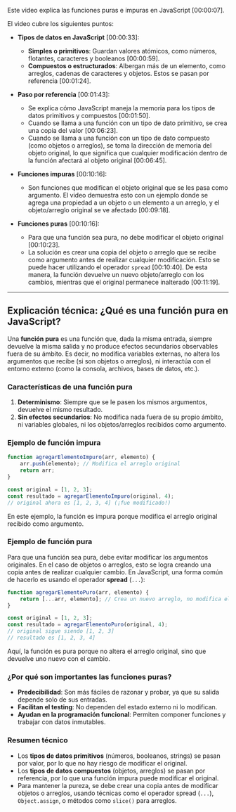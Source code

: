 Este video explica las funciones puras e impuras en JavaScript [00:00:07].

El video cubre los siguientes puntos:

* **Tipos de datos en JavaScript** [00:00:33]:
    * **Simples o primitivos**: Guardan valores atómicos, como números, flotantes, caracteres y booleanos [00:00:59].
    * **Compuestos o estructurados**: Albergan más de un elemento, como arreglos, cadenas de caracteres y objetos. Estos se pasan por referencia [00:01:24].

* **Paso por referencia** [00:01:43]:
    * Se explica cómo JavaScript maneja la memoria para los tipos de datos primitivos y compuestos [00:01:50].
    * Cuando se llama a una función con un tipo de dato primitivo, se crea una copia del valor [00:06:23].
    * Cuando se llama a una función con un tipo de dato compuesto (como objetos o arreglos), se toma la dirección de memoria del objeto original, lo que significa que cualquier modificación dentro de la función afectará al objeto original [00:06:45].

* **Funciones impuras** [00:10:16]:
    * Son funciones que modifican el objeto original que se les pasa como argumento. El video demuestra esto con un ejemplo donde se agrega una propiedad a un objeto o un elemento a un arreglo, y el objeto/arreglo original se ve afectado [00:09:18].

* **Funciones puras** [00:10:16]:
    * Para que una función sea pura, no debe modificar el objeto original [00:10:23].
    * La solución es crear una copia del objeto o arreglo que se recibe como argumento antes de realizar cualquier modificación. Esto se puede hacer utilizando el operador `spread` [00:10:40]. De esta manera, la función devuelve un nuevo objeto/arreglo con los cambios, mientras que el original permanece inalterado [00:11:19].

---

## Explicación técnica: ¿Qué es una función pura en JavaScript?

Una **función pura** es una función que, dada la misma entrada, siempre devuelve la misma salida y no produce efectos secundarios observables fuera de su ámbito. Es decir, no modifica variables externas, no altera los argumentos que recibe (si son objetos o arreglos), ni interactúa con el entorno externo (como la consola, archivos, bases de datos, etc.).

### Características de una función pura

1. **Determinismo**: Siempre que se le pasen los mismos argumentos, devuelve el mismo resultado.
2. **Sin efectos secundarios**: No modifica nada fuera de su propio ámbito, ni variables globales, ni los objetos/arreglos recibidos como argumento.

### Ejemplo de función impura

```javascript
function agregarElementoImpuro(arr, elemento) {
    arr.push(elemento); // Modifica el arreglo original
    return arr;
}

const original = [1, 2, 3];
const resultado = agregarElementoImpuro(original, 4);
// original ahora es [1, 2, 3, 4] (¡fue modificado!)
```

En este ejemplo, la función es impura porque modifica el arreglo original recibido como argumento.

### Ejemplo de función pura

Para que una función sea pura, debe evitar modificar los argumentos originales. En el caso de objetos o arreglos, esto se logra creando una copia antes de realizar cualquier cambio. En JavaScript, una forma común de hacerlo es usando el operador **spread** (`...`):

```javascript
function agregarElementoPuro(arr, elemento) {
    return [...arr, elemento]; // Crea un nuevo arreglo, no modifica el original
}

const original = [1, 2, 3];
const resultado = agregarElementoPuro(original, 4);
// original sigue siendo [1, 2, 3]
// resultado es [1, 2, 3, 4]
```

Aquí, la función es pura porque no altera el arreglo original, sino que devuelve uno nuevo con el cambio.

### ¿Por qué son importantes las funciones puras?

- **Predecibilidad**: Son más fáciles de razonar y probar, ya que su salida depende solo de sus entradas.
- **Facilitan el testing**: No dependen del estado externo ni lo modifican.
- **Ayudan en la programación funcional**: Permiten componer funciones y trabajar con datos inmutables.

### Resumen técnico

- Los **tipos de datos primitivos** (números, booleanos, strings) se pasan por valor, por lo que no hay riesgo de modificar el original.
- Los **tipos de datos compuestos** (objetos, arreglos) se pasan por referencia, por lo que una función impura puede modificar el original.
- Para mantener la pureza, se debe crear una copia antes de modificar objetos o arreglos, usando técnicas como el operador spread (`...`), `Object.assign`, o métodos como `slice()` para arreglos.
